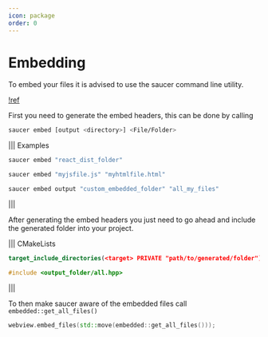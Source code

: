 ```yaml
---
icon: package
order: 0
---
```


# Embedding

To embed your files it is advised to use the saucer command line utility.

[!ref](../Installation.md#saucer-cli)

First you need to generate the embed headers, this can be done by calling
```bash
saucer embed [output <directory>] <File/Folder>
```

||| Examples
```bash
saucer embed "react_dist_folder"
```
```bash
saucer embed "myjsfile.js" "myhtmlfile.html" 
```
```bash
saucer embed output "custom_embedded_folder" "all_my_files"
```
|||

After generating the embed headers you just need to go ahead and include the generated folder into your project.

||| CMakeLists
```cmake
target_include_directories(<target> PRIVATE "path/to/generated/folder")
```
```cpp
#include <output_folder/all.hpp>
```
|||

To then make saucer aware of the embedded files call `embedded::get_all_files()`

```cpp
webview.embed_files(std::move(embedded::get_all_files()));
```